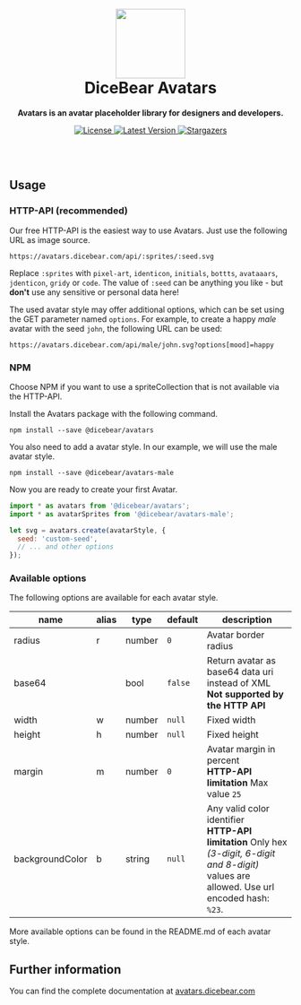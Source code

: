 <br />
<br />

<h1 align="center"><img src="https://avatars.dicebear.com/api/male/1.svg" width="124" /> <br />DiceBear Avatars</h1>
<p align="center"><strong>Avatars is an avatar placeholder library for designers and developers.</strong></p>

<p align="center">
    <a href="https://github.com/dicebear/avatars/blob/master/LICENSE" target="_blank">
        <img src="https://img.shields.io/github/license/dicebear/avatars.svg?style=flat-square" alt="License">
    </a>
    <a href="https://www.npmjs.com/package/@dicebear/avatars-code" target="_blank">
        <img src="https://img.shields.io/npm/v/@dicebear/avatars-code.svg?style=flat-square" alt="Latest Version">
    </a>
    <a href="https://github.com/dicebear/avatars/stargazers" target="_blank">
        <img src="https://img.shields.io/github/stars/dicebear/avatars?style=flat-square" alt="Stargazers">
    </a>
</p>
<br />
<br />

## Usage

### HTTP-API (recommended)

Our free HTTP-API is the easiest way to use Avatars. Just use the following URL as image source.

    https://avatars.dicebear.com/api/:sprites/:seed.svg

Replace `:sprites` with `pixel-art`, `identicon`, `initials`, `bottts`, `avataaars`, `jdenticon`, `gridy` or `code`. The value of `:seed` can be anything you
like - but **don't** use any sensitive or personal data here!

The used avatar style may offer additional options, which can be set using the GET parameter named `options`.
For example, to create a happy _male_ avatar with the seed `john`, the following URL can be used:

    https://avatars.dicebear.com/api/male/john.svg?options[mood]=happy

### NPM

Choose NPM if you want to use a spriteCollection that is not available via the HTTP-API.

Install the Avatars package with the following command.

    npm install --save @dicebear/avatars

You also need to add a avatar style. In our example, we will use the male avatar style.

    npm install --save @dicebear/avatars-male

Now you are ready to create your first Avatar.

```js
import * as avatars from '@dicebear/avatars';
import * as avatarSprites from '@dicebear/avatars-male';

let svg = avatars.create(avatarStyle, {
  seed: 'custom-seed',
  // ... and other options
});
```

### Available options

The following options are available for each avatar style.

| name            | alias | type   | default | description                                                                                                                                       |
| --------------- | ----- | ------ | ------- | ------------------------------------------------------------------------------------------------------------------------------------------------- |
| radius          | r     | number | `0`     | Avatar border radius                                                                                                                              |
| base64          |       | bool   | `false` | Return avatar as base64 data uri instead of XML <br> **Not supported by the HTTP API**                                                            |
| width           | w     | number | `null`  | Fixed width                                                                                                                                       |
| height          | h     | number | `null`  | Fixed height                                                                                                                                      |
| margin          | m     | number | `0`     | Avatar margin in percent<br> **HTTP-API limitation** Max value `25`                                                                               |
| backgroundColor | b     | string | `null`  | Any valid color identifier<br> **HTTP-API limitation** Only hex _(3-digit, 6-digit and 8-digit)_ values are allowed. Use url encoded hash: `%23`. |

More available options can be found in the README.md of each avatar style.

## Further information

You can find the complete documentation at [avatars.dicebear.com](https://avatars.dicebear.com)
